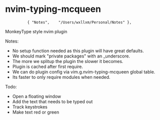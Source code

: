 # nvim-typing-mcqueen
              { "Notes",    "/Users/wxllxm/Personal/Notes" },

MonkeyType style nvim plugin

Notes:
- No setup function needed as this plugin will have great defaults.
- We should mark "private packages" with an _underscore.
- The more we splitup the plugin the slower it becomes.
- Plugin is cached after first require.
- We can do plugin config via vim.g.nvim-typing-mcqueen global table.
- Its faster to only require modules when needed.


Todo:
- Open a floating window
- Add the text that needs to be typed out
- Track keystrokes
- Make text red or green

